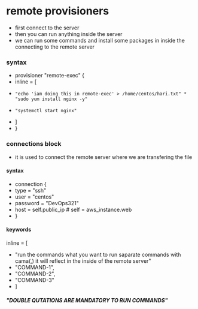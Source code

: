 # remote provisioners
* first connect to the server
* then you can run anything inside the server
* we can run some commands and install some packages in inside the connecting to the remote server

### syntax
* provisioner "remote-exec" {
* inline = [ 
*     "echo 'iam doing this in remote-exec' > /home/centos/hari.txt" *     "sudo yum install nginx -y"
*     "systemctl start nginx"
*    ]
* }

### connections block 
* it is used to connect the remote server where we are transfering the file
#### syntax
* connection {
*    type     = "ssh"
*    user     = "centos"
*    password = "DevOps321"
*    host     = self.public_ip   # self = aws_instance.web
*  }
#### keywords
inline = [ 
*   "run the commands what you want to run saparate commands with cama(,) it will reflect in the inside of the remote server" 
*   "COMMAND-1",
*   "COMMAND-2",
*   "COMMAND-3"
*    ]

##### "DOUBLE QUTATIONS ARE MANDATORY TO RUN COMMANDS" 